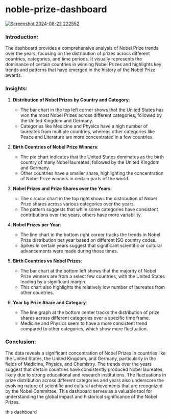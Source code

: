 # noble-prize-dashboard
[
![Screenshot 2024-08-22 222552](https://github.com/user-attachments/assets/cd4adc9d-e55b-45d0-aaff-df826c627669)
](url)
### Introduction:
The dashboard provides a comprehensive analysis of Nobel Prize trends over the years, focusing on the distribution of prizes across different countries, categories, and time periods. It visually represents the dominance of certain countries in winning Nobel Prizes and highlights key trends and patterns that have emerged in the history of the Nobel Prize awards.

### Insights:
1. **Distribution of Nobel Prizes by Country and Category**: 
   - The bar chart in the top left corner shows that the United States has won the most Nobel Prizes across different categories, followed by the United Kingdom and Germany.
   - Categories like Medicine and Physics have a high number of laureates from multiple countries, whereas other categories like Peace and Literature are more concentrated in a few countries.

2. **Birth Countries of Nobel Prize Winners**:
   - The pie chart indicates that the United States dominates as the birth country of many Nobel laureates, followed by the United Kingdom and Germany.
   - Other countries have a smaller share, highlighting the concentration of Nobel Prize winners in certain parts of the world.

3. **Nobel Prizes and Prize Shares over the Years**:
   - The circular chart in the top right shows the distribution of Nobel Prize shares across various categories over the years. 
   - The pattern suggests that while some categories have consistent contributions over the years, others have more variability.

4. **Nobel Prizes per Year**:
   - The line chart in the bottom right corner tracks the trends in Nobel Prize distribution per year based on different ISO country codes.
   - Spikes in certain years suggest that significant scientific or cultural advancements were made during those times.

5. **Birth Countries vs Nobel Prizes**:
   - The bar chart at the bottom left shows that the majority of Nobel Prize winners are from a select few countries, with the United States leading by a significant margin.
   - This chart also highlights the relatively low number of laureates from other countries.

6. **Year by Prize Share and Category**:
   - The line graph at the bottom center tracks the distribution of prize shares across different categories over a specific time frame.
   - Medicine and Physics seem to have a more consistent trend compared to other categories, which show more fluctuation.

### Conclusion:
The data reveals a significant concentration of Nobel Prizes in countries like the United States, the United Kingdom, and Germany, particularly in the fields of Medicine, Physics, and Chemistry. The trends over the years suggest that certain countries have consistently produced Nobel laureates, likely due to strong educational and research institutions. The fluctuations in prize distribution across different categories and years also underscore the evolving nature of scientific and cultural achievements that are recognized by the Nobel Committee. This dashboard serves as a valuable tool for understanding the global impact and historical significance of the Nobel Prizes.

this dashboard 
